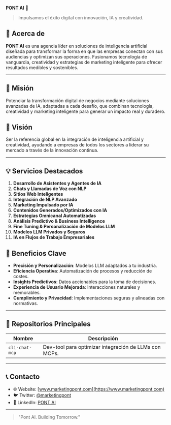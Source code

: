 **PONT AI** 🚀

> Impulsamos el éxito digital con innovación, IA y creatividad.


## 🌟 Acerca de

**PONT AI** es una agencia líder en soluciones de inteligencia artificial diseñada para transformar la forma en que las empresas conectan con sus audiencias y optimizan sus operaciones. Fusionamos tecnología de vanguardia, creatividad y estrategias de marketing inteligente para ofrecer resultados medibles y sostenibles.

---

## 🎯 Misión

Potenciar la transformación digital de negocios mediante soluciones avanzadas de IA, adaptadas a cada desafío, que combinan tecnología, creatividad y marketing inteligente para generar un impacto real y duradero.


## 🔮 Visión

Ser la referencia global en la integración de inteligencia artificial y creatividad, ayudando a empresas de todos los sectores a liderar su mercado a través de la innovación continua.

---

## 💡 Servicios Destacados

1. **Desarrollo de Asistentes y Agentes de IA**
2. **Chats y Llamadas de Voz con NLP**
3. **Sitios Web Inteligentes**
4. **Integración de NLP Avanzado**
5. **Marketing Impulsado por IA**
6. **Contenidos Generados/Optimizados con IA**
7. **Estrategias Omnicanal Automatizadas**
8. **Análisis Predictivo & Business Intelligence**
9. **Fine Tuning & Personalización de Modelos LLM**
10. **Modelos LLM Privados y Seguros**
11. **IA en Flujos de Trabajo Empresariales**

## 🚀 Beneficios Clave

- **Precisión y Personalización**: Modelos LLM adaptados a tu industria.
- **Eficiencia Operativa**: Automatización de procesos y reducción de costes.
- **Insights Predictivos**: Datos accionables para la toma de decisiones.
- **Experiencia de Usuario Mejorada**: Interacciones naturales y memorables.
- **Cumplimiento y Privacidad**: Implementaciones seguras y alineadas con normativas.

---

## 📂 Repositorios Principales

| Nombre                    | Descripción                                           |
|---------------------------|-------------------------------------------------------|
| `cli-chat-mcp`            | Dev-tool para optimizar integración de LLMs con MCPs. |

---

## 📞 Contacto

- 🌐 Website: [www.marketingpont.com](https://www.marketingpont.com)
- 🐦 Twitter: [@marketingpont](https://x.com/marketingpont)
- 🔗 LinkedIn: [PONT AI](https://ar.linkedin.com/company/pont-ai)

---

> "Pont AI. Building Tomorrow."
